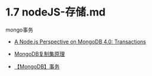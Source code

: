 # 1.7 nodeJS-存储.md

mongo事务

* [A Node.js Perspective on MongoDB 4.0: Transactions](http://thecodebarbarian.com/a-node-js-perspective-on-mongodb-4-transactions.html)

* [MongoDB复制集原理](http://www.mongoing.com/archives/2155)

* [【MongoDB】事务](http://blog.51cto.com/l0vesql/2134631)
